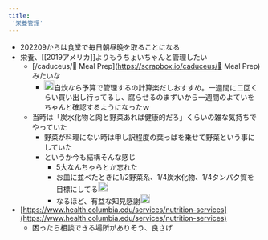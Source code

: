 ```yaml
---
title:
 '栄養管理'
---
```


- 202209からは食堂で毎日朝昼晩を取ることになる
- 栄養、[[2019アメリカ]]よりもうちょいちゃんと管理したい
    - [/caduceus/🍳 Meal Prep](https://scrapbox.io/caduceus/🍳 Meal Prep)みたいな
        - <img src='https://scrapbox.io/api/pages/blu3mo-public/akari/icon' alt='akari.icon' height="19.5"/>自炊なら予算で管理するの計算楽だしおすすめ。一週間に二回くらい買い出し行ってるし、腐らせるのまずいから一週間のよていをちゃんと確認するようになったｗ
    - 当時は「炭水化物と肉と野菜あれば健康的だろ」くらいの雑な気持ちでやっていた
        - 野菜が料理にない時は申し訳程度の葉っぱを乗せて野菜という事にしていた
        - というか今も結構そんな感じ
            - 5大なんちゃらとか忘れた
            - お皿に並べたときに1/2野菜系、1/4炭水化物、1/4タンパク質を目標にしてる<img src='https://scrapbox.io/api/pages/blu3mo-public/akari/icon' alt='akari.icon' height="19.5"/>
            - なるほど、有益な知見感謝<img src='https://scrapbox.io/api/pages/blu3mo-public/blu3mo/icon' alt='blu3mo.icon' height="19.5"/>
- [https://www.health.columbia.edu/services/nutrition-services](https://www.health.columbia.edu/services/nutrition-services)
    - 困ったら相談できる場所がありそう、良さげ
